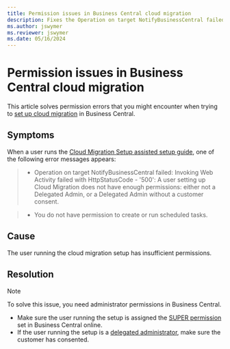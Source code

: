 ```yaml
---
title: Permission issues in Business Central cloud migration
description: Fixes the Operation on target NotifyBusinessCentral failed or you don't have permission to create or run scheduled tasks error in Business Central cloud migration.
ms.author: jswymer 
ms.reviewer: jswymer 
ms.date: 05/16/2024
---
```

# Permission issues in Business Central cloud migration

This article solves permission errors that you might encounter when trying to [set up cloud migration](/dynamics365/business-central/dev-itpro/administration/migration-setup) in Business Central.

## Symptoms

When a user runs the [Cloud Migration Setup assisted setup guide](/dynamics365/business-central/dev-itpro/administration/migration-setup), one of the following error messages appears:

> - Operation on target NotifyBusinessCentral failed: Invoking Web Activity failed with HttpStatusCode - '500': A user setting up Cloud Migration does not have enough permissions: either not a Delegated Admin, or a Delegated Admin without a customer consent.

> - You do not have permission to create or run scheduled tasks.

## Cause

The user running the cloud migration setup has insufficient permissions.

## Resolution

> [!NOTE]
> To solve this issue, you need administrator permissions in Business Central.

- Make sure the user running the setup is assigned the [SUPER permission](/dynamics365/business-central/dev-itpro/administration/administration-special-permission-sets) set in Business Central online.
- If the user running the setup is a [delegated administrator](/dynamics365/business-central/dev-itpro/administration/migration-setup#about-delegated-administrators), make sure the customer has consented.
